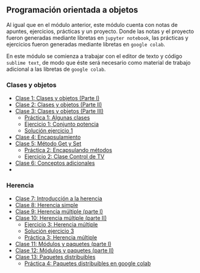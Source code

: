 ## Programación orientada a objetos

Al igual que en el módulo anterior, este módulo cuenta con notas de apuntes, ejercicios, prácticas y un proyecto. Donde las notas y el proyecto fueron generadas mediante libretas en 
``jupyter notebook``, las prácticas y ejercicios fueron generadas mediante libretas en ``google colab``.

En este módulo se comienza a trabajar con el editor de texto y código ``sublime text``, de modo que éste será necesario como material de trabajo adicional a las libretas de 
``google colab``.

### Clases y objetos

* [Clase 1: Clases y objetos (Parte I)](POO/Clase1_clases_I.html)
* [Clase 2: Clases y objetos (Parte II)](POO/Clase2_clases_II.html)
* [Clase 3: Clases y objetos (Parte III)](POO/Clase3_clases_III.html)
     * [Práctica 1: Algunas clases](https://colab.research.google.com/drive/1dAhzEbjEwDNGdkcOXTY4EcOiF9G8eN11?usp=sharing)
     * [Ejercicio 1: Conjunto potencia](https://colab.research.google.com/drive/1sZ93_wPfWT0Waf_9CAlPwJbblP5Y7MmC?usp=sharing)
     * [Solución ejercicio 1](POO/Solución_ej1.html)
* [Clase 4: Encapsulamiento](POO/Clase4_encapsulamiento.html)
* [Clase 5: Método Get y Set](POO/Clase5_encapsulamiento_II.html)
     * [Práctica 2: Encapsulando métodos](https://colab.research.google.com/drive/1bxDR5qeLvDsQgRLPPkk5UnSUvmwY9Ryk?usp=sharing)
     * [Ejercicio 2: Clase Control de TV](https://colab.research.google.com/drive/1w__S7EMw1LK4QMA9GiVbydTX7bi9E4e5?usp=sharing)
* [Clase 6: Conceptos adicionales](POO/Clase6_encapsulamiento_III.html)
* 
### Herencia

* [Clase 7: Introducción a la herencia](POO/Clase7_herencia_I.html)
* [Clase 8: Herencia simple](POO/Clase8_herencia_II.html)
* [Clase 9: Herencia múltiple (parte I)](POO/Clase9_herencia_III.html)
* [Clase 10: Herencia múltiple (parte II)](POO/Clase10_herencia_IV.html)
     * [Ejercicio 3: Herencia múltiple](https://colab.research.google.com/drive/1A_h7sWkB0WQwklRro-p4p6o_aSuNPDoQ?usp=sharing)
     * [Solución ejercicio 3](POO/Solución_ej3.html)
     * [Práctica 3: Herencia múltiple](https://colab.research.google.com/drive/1HL_UzZyy6MZfOOQGy-XlUlmMK_y_nbuw?usp=sharing)
* [Clase 11: Módulos y paquetes (parte I)](POO/Clase11_módulos_I.html)
* [Clase 12: Módulos y paquetes (parte II)](POO/Clase12_módulos_II.html)
* [Clase 13: Paquetes distribuibles](POO/Clase13_paq_dist.html)
     * [Práctica 4: Paquetes distribuibles en google colab](https://colab.research.google.com/drive/1FwFIsyFylQ9P7cXzpbv6SytxkNvRrlYG?usp=sharing)
